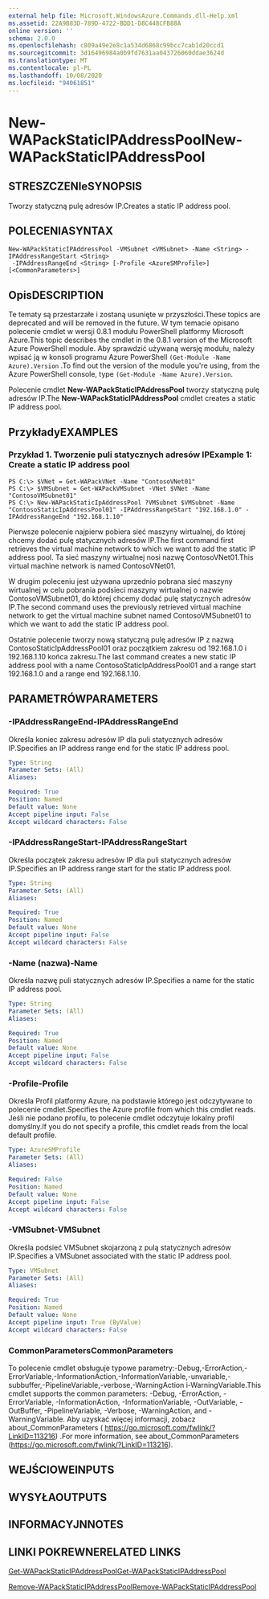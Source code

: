 ```yaml
---
external help file: Microsoft.WindowsAzure.Commands.dll-Help.xml
ms.assetid: 22A9B83D-789D-4722-BDD1-D8C448CFB88A
online version: ''
schema: 2.0.0
ms.openlocfilehash: c809a49e2e8c1a534d6868c99bcc7cab1d20ccd1
ms.sourcegitcommit: 3d16496984a0b9fd7631aa043726060ddae3624d
ms.translationtype: MT
ms.contentlocale: pl-PL
ms.lasthandoff: 10/08/2020
ms.locfileid: "94061851"
---
```

# <span data-ttu-id="8cf40-101">New-WAPackStaticIPAddressPool</span><span class="sxs-lookup"><span data-stu-id="8cf40-101">New-WAPackStaticIPAddressPool</span></span>

## <span data-ttu-id="8cf40-102">STRESZCZENIe</span><span class="sxs-lookup"><span data-stu-id="8cf40-102">SYNOPSIS</span></span>
<span data-ttu-id="8cf40-103">Tworzy statyczną pulę adresów IP.</span><span class="sxs-lookup"><span data-stu-id="8cf40-103">Creates a static IP address pool.</span></span>

## <span data-ttu-id="8cf40-104">POLECENIA</span><span class="sxs-lookup"><span data-stu-id="8cf40-104">SYNTAX</span></span>

```
New-WAPackStaticIPAddressPool -VMSubnet <VMSubnet> -Name <String> -IPAddressRangeStart <String>
 -IPAddressRangeEnd <String> [-Profile <AzureSMProfile>] [<CommonParameters>]
```

## <span data-ttu-id="8cf40-105">Opis</span><span class="sxs-lookup"><span data-stu-id="8cf40-105">DESCRIPTION</span></span>
<span data-ttu-id="8cf40-106">Te tematy są przestarzałe i zostaną usunięte w przyszłości.</span><span class="sxs-lookup"><span data-stu-id="8cf40-106">These topics are deprecated and will be removed in the future.</span></span>
<span data-ttu-id="8cf40-107">W tym temacie opisano polecenie cmdlet w wersji 0.8.1 modułu PowerShell platformy Microsoft Azure.</span><span class="sxs-lookup"><span data-stu-id="8cf40-107">This topic describes the cmdlet in the 0.8.1 version of the Microsoft Azure PowerShell module.</span></span>
<span data-ttu-id="8cf40-108">Aby sprawdzić używaną wersję modułu, należy wpisać ją w konsoli programu Azure PowerShell `(Get-Module -Name Azure).Version` .</span><span class="sxs-lookup"><span data-stu-id="8cf40-108">To find out the version of the module you're using, from the Azure PowerShell console, type `(Get-Module -Name Azure).Version`.</span></span>

<span data-ttu-id="8cf40-109">Polecenie cmdlet **New-WAPackStaticIPAddressPool** tworzy statyczną pulę adresów IP.</span><span class="sxs-lookup"><span data-stu-id="8cf40-109">The **New-WAPackStaticIPAddressPool** cmdlet creates a static IP address pool.</span></span>

## <span data-ttu-id="8cf40-110">Przykłady</span><span class="sxs-lookup"><span data-stu-id="8cf40-110">EXAMPLES</span></span>

### <span data-ttu-id="8cf40-111">Przykład 1. Tworzenie puli statycznych adresów IP</span><span class="sxs-lookup"><span data-stu-id="8cf40-111">Example 1: Create a static IP address pool</span></span>
```
PS C:\> $VNet = Get-WAPackVNet -Name "ContosoVNet01"
PS C:\> $VMSubnet = Get-WAPackVMSubnet -VNet $VNet -Name "ContosoVMSubnet01"
PS C:\> New-WAPackStaticIpAddressPool ?VMSubnet $VMSubnet -Name "ContosoStaticIpAddressPool01" -IPAddressRangeStart "192.168.1.0" -IPAddressRangeEnd "192.168.1.10"
```

<span data-ttu-id="8cf40-112">Pierwsze polecenie najpierw pobiera sieć maszyny wirtualnej, do której chcemy dodać pulę statycznych adresów IP.</span><span class="sxs-lookup"><span data-stu-id="8cf40-112">The first command first retrieves the virtual machine network to which we want to add the static IP address pool.</span></span>
<span data-ttu-id="8cf40-113">Ta sieć maszyny wirtualnej nosi nazwę ContosoVNet01.</span><span class="sxs-lookup"><span data-stu-id="8cf40-113">This virtual machine network is named ContosoVNet01.</span></span>

<span data-ttu-id="8cf40-114">W drugim poleceniu jest używana uprzednio pobrana sieć maszyny wirtualnej w celu pobrania podsieci maszyny wirtualnej o nazwie ContosoVMSubnet01, do której chcemy dodać pulę statycznych adresów IP.</span><span class="sxs-lookup"><span data-stu-id="8cf40-114">The second command uses the previously retrieved virtual machine network to get the virtual machine subnet named ContosoVMSubnet01 to which we want to add the static IP address pool.</span></span>

<span data-ttu-id="8cf40-115">Ostatnie polecenie tworzy nową statyczną pulę adresów IP z nazwą ContosoStaticIpAddressPool01 oraz początkiem zakresu od 192.168.1.0 i 192.168.1.10 końca zakresu.</span><span class="sxs-lookup"><span data-stu-id="8cf40-115">The last command creates a new static IP address pool with a name ContosoStaticIpAddressPool01 and a range start 192.168.1.0 and a range end 192.168.1.10.</span></span>

## <span data-ttu-id="8cf40-116">PARAMETRÓW</span><span class="sxs-lookup"><span data-stu-id="8cf40-116">PARAMETERS</span></span>

### <span data-ttu-id="8cf40-117">-IPAddressRangeEnd</span><span class="sxs-lookup"><span data-stu-id="8cf40-117">-IPAddressRangeEnd</span></span>
<span data-ttu-id="8cf40-118">Określa koniec zakresu adresów IP dla puli statycznych adresów IP.</span><span class="sxs-lookup"><span data-stu-id="8cf40-118">Specifies an IP address range end for the static IP address pool.</span></span>

```yaml
Type: String
Parameter Sets: (All)
Aliases:

Required: True
Position: Named
Default value: None
Accept pipeline input: False
Accept wildcard characters: False
```

### <span data-ttu-id="8cf40-119">-IPAddressRangeStart</span><span class="sxs-lookup"><span data-stu-id="8cf40-119">-IPAddressRangeStart</span></span>
<span data-ttu-id="8cf40-120">Określa początek zakresu adresów IP dla puli statycznych adresów IP.</span><span class="sxs-lookup"><span data-stu-id="8cf40-120">Specifies an IP address range start for the static IP address pool.</span></span>

```yaml
Type: String
Parameter Sets: (All)
Aliases:

Required: True
Position: Named
Default value: None
Accept pipeline input: False
Accept wildcard characters: False
```

### <span data-ttu-id="8cf40-121">-Name (nazwa)</span><span class="sxs-lookup"><span data-stu-id="8cf40-121">-Name</span></span>
<span data-ttu-id="8cf40-122">Określa nazwę puli statycznych adresów IP.</span><span class="sxs-lookup"><span data-stu-id="8cf40-122">Specifies a name for the static IP address pool.</span></span>

```yaml
Type: String
Parameter Sets: (All)
Aliases:

Required: True
Position: Named
Default value: None
Accept pipeline input: False
Accept wildcard characters: False
```

### <span data-ttu-id="8cf40-123">-Profile</span><span class="sxs-lookup"><span data-stu-id="8cf40-123">-Profile</span></span>
<span data-ttu-id="8cf40-124">Określa Profil platformy Azure, na podstawie którego jest odczytywane to polecenie cmdlet.</span><span class="sxs-lookup"><span data-stu-id="8cf40-124">Specifies the Azure profile from which this cmdlet reads.</span></span>
<span data-ttu-id="8cf40-125">Jeśli nie podano profilu, to polecenie cmdlet odczytuje lokalny profil domyślny.</span><span class="sxs-lookup"><span data-stu-id="8cf40-125">If you do not specify a profile, this cmdlet reads from the local default profile.</span></span>

```yaml
Type: AzureSMProfile
Parameter Sets: (All)
Aliases:

Required: False
Position: Named
Default value: None
Accept pipeline input: False
Accept wildcard characters: False
```

### <span data-ttu-id="8cf40-126">-VMSubnet</span><span class="sxs-lookup"><span data-stu-id="8cf40-126">-VMSubnet</span></span>
<span data-ttu-id="8cf40-127">Określa podsieć VMSubnet skojarzoną z pulą statycznych adresów IP.</span><span class="sxs-lookup"><span data-stu-id="8cf40-127">Specifies a VMSubnet associated with the static IP address pool.</span></span>

```yaml
Type: VMSubnet
Parameter Sets: (All)
Aliases:

Required: True
Position: Named
Default value: None
Accept pipeline input: True (ByValue)
Accept wildcard characters: False
```

### <span data-ttu-id="8cf40-128">CommonParameters</span><span class="sxs-lookup"><span data-stu-id="8cf40-128">CommonParameters</span></span>
<span data-ttu-id="8cf40-129">To polecenie cmdlet obsługuje typowe parametry:-Debug,-ErrorAction,-ErrorVariable,-InformationAction,-InformationVariable,-unvariable,-subbuffer,-PipelineVariable,-verbose,-WarningAction i-WarningVariable.</span><span class="sxs-lookup"><span data-stu-id="8cf40-129">This cmdlet supports the common parameters: -Debug, -ErrorAction, -ErrorVariable, -InformationAction, -InformationVariable, -OutVariable, -OutBuffer, -PipelineVariable, -Verbose, -WarningAction, and -WarningVariable.</span></span> <span data-ttu-id="8cf40-130">Aby uzyskać więcej informacji, zobacz about_CommonParameters ( https://go.microsoft.com/fwlink/?LinkID=113216) .</span><span class="sxs-lookup"><span data-stu-id="8cf40-130">For more information, see about_CommonParameters (https://go.microsoft.com/fwlink/?LinkID=113216).</span></span>

## <span data-ttu-id="8cf40-131">WEJŚCIOWE</span><span class="sxs-lookup"><span data-stu-id="8cf40-131">INPUTS</span></span>

## <span data-ttu-id="8cf40-132">WYSYŁA</span><span class="sxs-lookup"><span data-stu-id="8cf40-132">OUTPUTS</span></span>

## <span data-ttu-id="8cf40-133">INFORMACYJN</span><span class="sxs-lookup"><span data-stu-id="8cf40-133">NOTES</span></span>

## <span data-ttu-id="8cf40-134">LINKI POKREWNE</span><span class="sxs-lookup"><span data-stu-id="8cf40-134">RELATED LINKS</span></span>

[<span data-ttu-id="8cf40-135">Get-WAPackStaticIPAddressPool</span><span class="sxs-lookup"><span data-stu-id="8cf40-135">Get-WAPackStaticIPAddressPool</span></span>](./Get-WAPackStaticIPAddressPool.md)

[<span data-ttu-id="8cf40-136">Remove-WAPackStaticIPAddressPool</span><span class="sxs-lookup"><span data-stu-id="8cf40-136">Remove-WAPackStaticIPAddressPool</span></span>](./Remove-WAPackStaticIPAddressPool.md)


